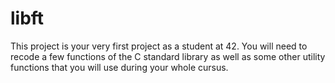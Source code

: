 # libft
This project is your very first project as a student at 42. You will need to recode a few functions of the C standard library as well as some other utility functions that you will use during your whole cursus.
